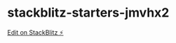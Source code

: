 # stackblitz-starters-jmvhx2

[Edit on StackBlitz ⚡️](https://stackblitz.com/edit/stackblitz-starters-jmvhx2)